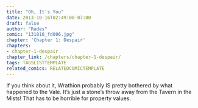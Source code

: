 ```yaml
---
title: "Oh, It’s You"
date: 2013-10-16T02:49:00-07:00
draft: false
author: "Rades"
comic: "131016_fd006.jpg"
chapter: 'Chapter 1: Despair'
chapters:
- chapter-1-despair
chapter_link: /chapters/chapter-1-despair/
tags: TAGSLISTTEMPLATE
related_comics: RELATEDCOMICTEMPLATE
---
```


If you think about it, Wrathion probably IS pretty bothered by what happened to the Vale. It’s just a stone’s throw away from the Tavern in the Mists! That has to be horrible for property values.

